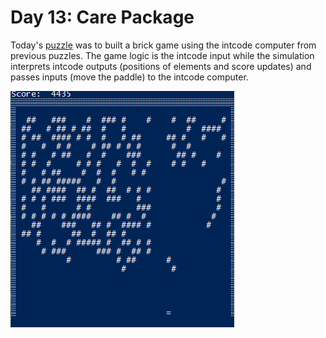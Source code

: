 # Day 13: Care Package

Today's [puzzle](https://adventofcode.com/2019/day/13) was to built a brick game using the intcode computer from previous puzzles. The game logic is the intcode input while the simulation interprets intcode outputs (positions of elements and score updates) and passes inputs (move the paddle) to the intcode computer.

![Bricks puzzle animation](./bricks.gif)